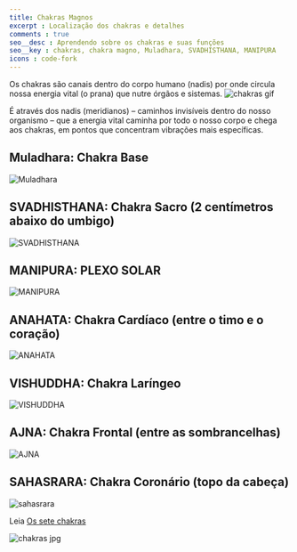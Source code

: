 ```yaml
---
title: Chakras Magnos
excerpt : Localização dos chakras e detalhes
comments : true
seo__desc : Aprendendo sobre os chakras e suas funções
seo__key : chakras, chakra magno, Muladhara, SVADHISTHANA, MANIPURA
icons : code-fork
---
```

Os chakras são canais dentro do corpo humano (nadis) por onde circula nossa energia vital (o prana) que nutre órgãos e sistemas.
![chakras gif](/content/images/chacras.gif)
<!-- /intro -->
É através dos nadis (meridianos) – caminhos invisíveis dentro do nosso organismo – que a energia vital caminha por todo o nosso corpo e chega aos chakras, em pontos que concentram vibrações mais específicas.

## Muladhara: Chakra Base
![Muladhara](/content/images/Muladhara.png)

## SVADHISTHANA: Chakra Sacro (2 centímetros abaixo do umbigo)
![SVADHISTHANA](/content/images/Svadhisthana.jpg)

## MANIPURA: PLEXO SOLAR
![MANIPURA](/content/images/manipura.jpg)

## ANAHATA: Chakra Cardíaco (entre o timo e o coração)
![ANAHATA](/content/images/Anahata.png)

## VISHUDDHA: Chakra Laríngeo
![VISHUDDHA](/content/images/vishudi.jpg)

## AJNA: Chakra Frontal (entre as sombrancelhas)
![AJNA](/content/images/Ajna.jpg)

## SAHASRARA: Chakra Coronário (topo da cabeça)
![sahasrara](/content/images/sahasrara.png)

Leia [Os sete chakras](https://tutsplus.com/course/30-days-to-learn-jquery/)

![chakras jpg](/content/images/chakras.jpg)
